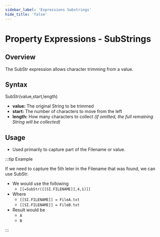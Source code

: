 ```yaml
---
sidebar_label: 'Expressions Substrings'
hide_title: 'false'
---
```


<head>
  <meta name="robots" content="noindex, nofollow" />
</head>

# Property Expressions - SubStrings

## Overview 

The SubStr expression allows character trimming from a value.

## Syntax

SubStr(value,start,length)

* **value:** The original String to be trimmed 
* **start:** The number of characters to move from the left
* **length:** How many characters to collect *(if omitted, the full remaining String will be collected)*

## Usage

* Used primarily to capture part of the Filename or value.

:::tip Example

If we need to capture the 5th leter in the Filename that was found, we can use SubStr.

* We would use the following
  * ```[[=SubStr([[SI.FILENAME]],4,1)]]```
* Where
  * ```[[SI.FILENAME]] = FileA.txt```
  * ```[[SI.FILENAME]] = FileB.txt```
* Result would be
   * ```A```
   * ```B```

:::
